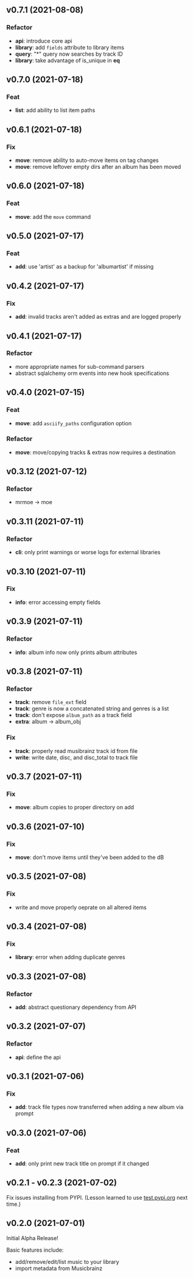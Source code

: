 ## v0.7.1 (2021-08-08)

### Refactor

- **api**: introduce core api
- **library**: add `fields` attribute to library items
- **query**: "*" query now searches by track ID
- **library**: take advantage of is_unique in __eq__

## v0.7.0 (2021-07-18)

### Feat

- **list**: add ability to list item paths

## v0.6.1 (2021-07-18)

### Fix

- **move**: remove ability to auto-move items on tag changes
- **move**: remove leftover empty dirs after an album has been moved

## v0.6.0 (2021-07-18)

### Feat

- **move**: add the `move` command

## v0.5.0 (2021-07-17)

### Feat

- **add**: use 'artist' as a backup for 'albumartist' if missing

## v0.4.2 (2021-07-17)

### Fix

- **add**: invalid tracks aren't added as extras and are logged properly

## v0.4.1 (2021-07-17)

### Refactor

- more appropriate names for sub-command parsers
- abstract sqlalchemy orm events into new hook specifications

## v0.4.0 (2021-07-15)

### Feat

- **move**: add `asciify_paths` configuration option

### Refactor

- **move**: move/copying tracks & extras now requires a destination

## v0.3.12 (2021-07-12)

### Refactor

- mrmoe -> moe

## v0.3.11 (2021-07-11)

### Refactor

- **cli**: only print warnings or worse logs for external libraries

## v0.3.10 (2021-07-11)

### Fix

- **info**: error accessing empty fields

## v0.3.9 (2021-07-11)

### Refactor

- **info**: album info now only prints album attributes

## v0.3.8 (2021-07-11)

### Refactor

- **track**: remove `file_ext` field
- **track**: genre is now a concatenated string and genres is a list
- **track**: don't expose `album_path` as a track field
- **extra**: album -> album_obj

### Fix

- **track**: properly read musibrainz track id from file
- **write**: write date, disc, and disc_total to track file

## v0.3.7 (2021-07-11)

### Fix

- **move**: album copies to proper directory on add

## v0.3.6 (2021-07-10)

### Fix

- **move**: don't move items until they've been added to the dB

## v0.3.5 (2021-07-08)

### Fix

- write and move properly oeprate on all altered items

## v0.3.4 (2021-07-08)

### Fix

- **library**: error when adding duplicate genres

## v0.3.3 (2021-07-08)

### Refactor

- **add**: abstract questionary dependency from API

## v0.3.2 (2021-07-07)

### Refactor

- **api**: define the api

## v0.3.1 (2021-07-06)

### Fix

- **add**: track file types now transferred when adding a new album via prompt

## v0.3.0 (2021-07-06)

### Feat

- **add**: only print new track title on prompt if it changed

## v0.2.1 - v0.2.3 (2021-07-02)

Fix issues installing from PYPI. (Lesson learned to use [test.pypi.org](https://test.pypi.org) next time.)

## v0.2.0 (2021-07-01)

Initial Alpha Release!

Basic features include:

- add/remove/edit/list music to your library
- import metadata from Musicbrainz
